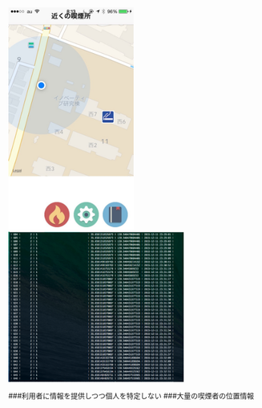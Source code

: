 <img src="slides/mapView.jpg" width="250">
<img src="slides/data1.png" width="350" >

###利用者に情報を提供しつつ個人を特定しない
###大量の喫煙者の位置情報

